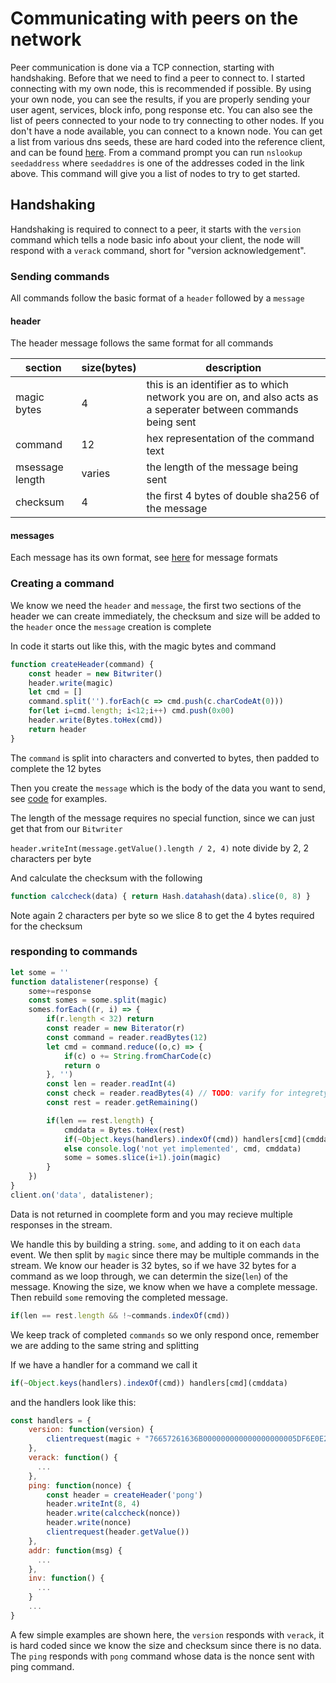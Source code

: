 # Communicating with peers on the network

Peer communication is done via a TCP connection, starting with handshaking.  Before that we need to find a peer to connect to.  I started connecting with my own node, this is recommended if possible.  By using your own node, you can see the results, if you are properly sending your user agent, services, block info, pong response etc.  You can also see the list of peers connected to your node to try connecting to other nodes.  If you don't have a node available, you can connect to a known node.  You can get a list from various dns seeds, these are hard coded into the reference client, and can be found [here](https://github.com/bitcoin/bitcoin/blob/master/src/chainparams.cpp#L128:9).  From a command prompt you can run `nslookup seedaddress` where `seedaddres` is one of the addresses coded in the link above.  This command will give you a list of nodes to try to get started.

## Handshaking

Handshaking is required to connect to a peer, it starts with the `version` command which tells a node basic info about your client, the node will respond with a `verack` command, short for "version acknowledgement".

### Sending commands

All commands follow the basic format of a `header` followed by a `message`

#### header

The header message follows the same format for all commands

|section|size(bytes)|description|
|-------|-----------|-----------|
|magic bytes|4|this is an identifier as to which network you are on, and also acts as a seperater between commands being sent|
|command|12|hex representation of the command text|
|msessage length| varies | the length of the message being sent|
|checksum|4|the first 4 bytes of double sha256 of the message|

#### messages

Each message has its own format, see [here](https://en.bitcoin.it/wiki/Protocol_documentation#Message_types) for message formats

### Creating a command

We know we need the `header` and `message`, the first two sections of the header we can create immediately, the checksum and size will be added to the `header` once the `message` creation is complete

In code it starts out like this, with the magic bytes and command

```javascript
function createHeader(command) {
    const header = new Bitwriter()
    header.write(magic)
    let cmd = []
    command.split('').forEach(c => cmd.push(c.charCodeAt(0)))
    for(let i=cmd.length; i<12;i++) cmd.push(0x00)
    header.write(Bytes.toHex(cmd))
    return header
}
```

The `command` is split into characters and converted to bytes, then padded to complete the 12 bytes

Then you create the `message` which is the body of the data you want to send, see [code](../src/peers.js) for examples.

The length of the message requires no special function, since we can just get that from our `Bitwriter`

`header.writeInt(message.getValue().length / 2, 4)` note divide by 2, 2 characters per byte

And calculate the checksum with the following

```javascript
function calccheck(data) { return Hash.datahash(data).slice(0, 8) }
```

Note again 2 characters per byte so we slice 8 to get the 4 bytes required for the checksum

### responding to commands

```javascript
let some = ''
function datalistener(response) {
    some+=response
    const somes = some.split(magic)
    somes.forEach((r, i) => {
        if(r.length < 32) return
        const reader = new Biterator(r)
        const command = reader.readBytes(12)
        let cmd = command.reduce((o,c) => {
            if(c) o += String.fromCharCode(c)
            return o
        }, '')
        const len = reader.readInt(4)
        const check = reader.readBytes(4) // TODO: varify for integrety
        const rest = reader.getRemaining()

        if(len == rest.length) {
            cmddata = Bytes.toHex(rest)
            if(~Object.keys(handlers).indexOf(cmd)) handlers[cmd](cmddata)
            else console.log('not yet implemented', cmd, cmddata)
            some = somes.slice(i+1).join(magic)
        }
    })
}
client.on('data', datalistener);
```

Data is not returned in coomplete form and you may recieve multiple responses in the stream.

We handle this by building a string. `some`, and adding to it on each `data` event. We then split by `magic` since there may be multiple commands in the stream.  We know our header is 32 bytes, so if we have 32 bytes for a command as we loop through, we can determin the size(`len`) of the message.  Knowing the size, we know when we have a complete message.  Then rebuild `some` removing the completed message.

```javascript
if(len == rest.length && !~commands.indexOf(cmd))
```

We keep track of completed `commands` so we only respond once, remember we are adding to the same string and splitting

If we have a handler for a command we call it

```javascript
if(~Object.keys(handlers).indexOf(cmd)) handlers[cmd](cmddata)
```

and the handlers look like this:

```javascript
const handlers = {
    version: function(version) {
        clientrequest(magic + "76657261636B000000000000000000005DF6E0E2")
    },
    verack: function() {
      ...
    },
    ping: function(nonce) {
        const header = createHeader('pong')
        header.writeInt(8, 4)
        header.write(calccheck(nonce))
        header.write(nonce)
        clientrequest(header.getValue())
    },
    addr: function(msg) {
      ...
    },
    inv: function() {
      ...
    }
    ...
}
```

A few simple examples are shown here, the `version` responds with `verack`, it is hard coded since we know the size and checksum since there is no data.  The `ping` responds with `pong` command whose data is the nonce sent with ping command.